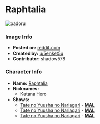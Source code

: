 # Raphtalia

![padoru](https://raw.githubusercontent.com/shadow578/Project-Padoru/master/Padoru/shield-hero-raphtalia.png "Raphtalia")

### Image Info
* **Posted on:**     [reddit.com](https://www.reddit.com/r/Padoru/comments/dalq1n/i_see_some_request_here_so_i_made_one_for_here/)
* **Created by:**    [u/5enket5u](https://github.com/shadow578/Project-Padoru/blob/master/table-of-contents/creators/u5enket5u.md)
* **Contributor:**   shadow578

### Character Info
* **Name:**   [Raphtalia](https://myanimelist.net/character/112893)
* **Nicknames:**
  * Katana Hero
* **Shows:**
  * [Tate no Yuusha no Nariagari](https://github.com/shadow578/Project-Padoru/blob/master/table-of-contents/shows/TatenoYuushanoNariagari.md) - [__MAL__](https://myanimelist.net/anime/35790/Tate_no_Yuusha_no_Nariagari)
  * [Tate no Yuusha no Nariagari](https://github.com/shadow578/Project-Padoru/blob/master/table-of-contents/shows/TatenoYuushanoNariagari.md) - [__MAL__](https://myanimelist.net/manga/67615/Tate_no_Yuusha_no_Nariagari)
  * [Tate no Yuusha no Nariagari](https://github.com/shadow578/Project-Padoru/blob/master/table-of-contents/shows/TatenoYuushanoNariagari.md) - [__MAL__](https://myanimelist.net/manga/67617/Tate_no_Yuusha_no_Nariagari)


